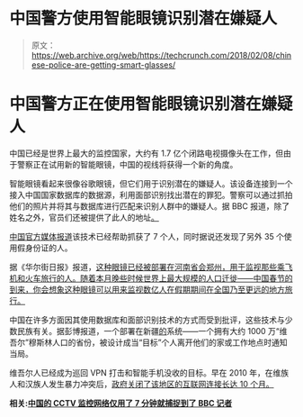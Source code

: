 # 中国警方使用智能眼镜识别潜在嫌疑人

> 原文：<https://web.archive.org/web/https://techcrunch.com/2018/02/08/chinese-police-are-getting-smart-glasses/>

# 中国警方正在使用智能眼镜识别潜在嫌疑人

中国已经是世界上最大的监控国家，大约有 1.7 亿个闭路电视摄像头在工作，但由于警察正在试用新的智能眼镜，中国的视线将获得一个新的角度。

智能眼镜看起来很像谷歌眼镜，但它们用于识别潜在的嫌疑人。该设备连接到一个接入中国国家数据库的数据源，利用面部识别找出潜在的罪犯。警察可以通过抓拍他们的照片并将其与数据库进行匹配来识别人群中的嫌疑人。据 BBC 报道，除了姓名之外，官员们还被提供了此人的地址[。](https://web.archive.org/web/20230405232927/http://www.bbc.com/news/world-asia-china-42973456)

[中国官方媒体报道](https://web.archive.org/web/20230405232927/http://www.ecns.cn/2018/02-07/291784.shtml)该技术已经帮助抓获了 7 个人，同时据说还发现了另外 35 个使用假身份证的人。

据《华尔街日报》报道，[这种眼镜已经被部署在河南省会郑州，用于监视那些乘飞机和火车旅行的人。随着本月晚些时候世界上最大规模的人口迁徙——中国春节的到来，你会想象这种眼镜可以用来监视数亿人在假期期间在全国乃至更远的地方旅行。](https://web.archive.org/web/20230405232927/https://www.wsj.com/articles/chinese-police-go-robocop-with-facial-recognition-glasses-1518004353?mod=rss_Technology)

中国在许多方面因其使用数据库和面部识别技术的方式而受到批评，这些技术与少数民族有关。据彭博报道，一个部署在新疆[的](https://web.archive.org/web/20230405232927/https://www.bloomberg.com/news/articles/2018-01-17/china-said-to-test-facial-recognition-fence-in-muslim-heavy-area)系统——一个拥有大约 1000 万“维吾尔”穆斯林人口的省份，被设计成当“目标”个人离开他们的家或工作地点时通知当局。

维吾尔人已经成为巡回 VPN 打击和智能手机没收的目标。早在 2010 年，在维族人和汉族人发生暴力冲突后，[政府关闭了该地区的互联网连接长达 10 个月。](https://web.archive.org/web/20230405232927/http://news.bbc.co.uk/2/hi/8682145.stm)

**相关:[中国的 CCTV 监控网络仅用了 7 分钟就捕捉到了 BBC 记者](https://web.archive.org/web/20230405232927/https://techcrunch.com/2017/12/13/china-cctv-bbc-reporter)**